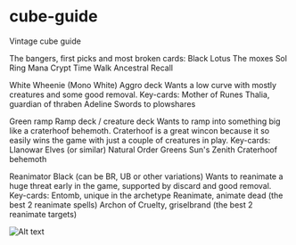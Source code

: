 # cube-guide
Vintage cube guide

The bangers, first picks and most broken cards:
Black Lotus
The moxes
Sol Ring
Mana Crypt
Time Walk
Ancestral Recall


White Wheenie (Mono White)
Aggro deck
Wants a low curve with mostly creatures and some good removal.
Key-cards:
Mother of Runes
Thalia, guardian of thraben
Adeline
Swords to plowshares

Green ramp
Ramp deck / creature deck
Wants to ramp into something big like a craterhoof behemoth.
Craterhoof is a great wincon because it so easily wins the game with just a couple of creatures in play.
Key-cards:
Llanowar Elves (or similar)
Natural Order
Greens Sun's Zenith
Craterhoof behemoth

Reanimator Black (can be BR, UB or other variations)
Wants to reanimate a huge threat early in the game, supported by discard and good removal.
Key-cards:
Entomb, unique in the archetype
Reanimate, animate dead (the best 2 reanimate spells)
Archon of Cruelty, griselbrand (the best 2 reanimate targets)

![Alt text](https://scryfall.com/search?q=thalia,%20guardian)
